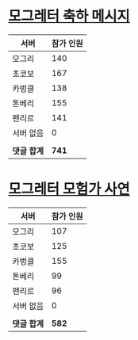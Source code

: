 # [모그레터 축하 메시지](./Event250701_v7_2_10th_moogleletter0.md)

|서버|참가 인원|
|-|-|
|모그리|140|
|초코보|167|
|카벙클|138|
|톤베리|155|
|펜리르|141|
|서버 없음|0|
|||
|**댓글 합계**|**741**|


# [모그레터 모험가 사연](./Event250701_v7_2_10th_moogleletter1.md)

|서버|참가 인원|
|-|-|
|모그리|107|
|초코보|125|
|카벙클|155|
|톤베리|99|
|펜리르|96|
|서버 없음|0|
|||
|**댓글 합계**|**582**|


